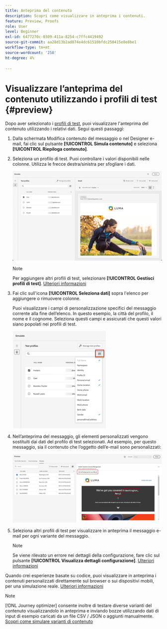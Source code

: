```yaml
---
title: Anteprima del contenuto
description: Scopri come visualizzare in anteprima i contenuti.
feature: Preview, Proofs
role: User
level: Beginner
exl-id: 6477270c-0309-411a-8254-c7ffc4419492
source-git-commit: aa28d13b2ad874e4dc61510bfdc250415e8e8be1
workflow-type: tm+mt
source-wordcount: '258'
ht-degree: 4%

---
```


# Visualizzare l’anteprima del contenuto utilizzando i profili di test {#preview}

Dopo aver selezionato i [profili di test](test-profiles.md), puoi visualizzare l&#39;anteprima del contenuto utilizzando i relativi dati. Segui questi passaggi:

1. Dalla schermata Modifica contenuto del messaggio o nel Designer e-mail, fai clic sul pulsante **[!UICONTROL Simula contenuto]** e seleziona **[!UICONTROL Riepiloga contenuto]**.

1. Seleziona un profilo di test. Puoi controllare i valori disponibili nelle colonne. Utilizza le frecce destra/sinistra per sfogliare i dati.

   ![](../email/assets/preview-select-profile.png)

   >[!NOTE]
   >
   >Per aggiungere altri profili di test, selezionare **[!UICONTROL Gestisci profili di test]**. [Ulteriori informazioni](test-profiles.md)

1. Fai clic sull&#39;icona **[!UICONTROL Seleziona dati]** sopra l&#39;elenco per aggiungere o rimuovere colonne.

   Puoi visualizzare i campi di personalizzazione specifici del messaggio corrente alla fine dell’elenco. In questo esempio, la città del profilo, il nome e il cognome. Seleziona questi campi e assicurati che questi valori siano popolati nei profili di test.

   ![](../email/assets/preview-select-data.png)

1. Nell’anteprima del messaggio, gli elementi personalizzati vengono sostituiti dai dati del profilo di test selezionati. Ad esempio, per questo messaggio, sia il contenuto che l’oggetto dell’e-mail sono personalizzati:

   ![](../email/assets/preview-test-profile.png)

1. Seleziona altri profili di test per visualizzare in anteprima il messaggio e-mail per ogni variante del messaggio.

   >[!NOTE]
   >
   >Se viene rilevato un errore nei dettagli della configurazione, fare clic sul pulsante **[!UICONTROL Visualizza dettagli configurazione]**. [Ulteriori informazioni](../email/surface-personalization.md#check-configuration)

Quando crei esperienze basate su codice, puoi visualizzare in anteprima i contenuti personalizzati direttamente sul browser o sui dispositivi mobili, per una simulazione reale. [Ulteriori informazioni](../code-based/test-code-based.md#preview-on-device)

>[!NOTE]
>
>[!DNL Journey optimizer] consente inoltre di testare diverse varianti del contenuto visualizzandolo in anteprima e inviando bozze utilizzando dati di input di esempio caricati da un file CSV / JSON o aggiunti manualmente. [Scopri come simulare varianti di contenuto](../test-approve/simulate-sample-input.md)
